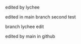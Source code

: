 edited by lychee


edited in main branch
second test


branch lychee edit

edited by main in github
